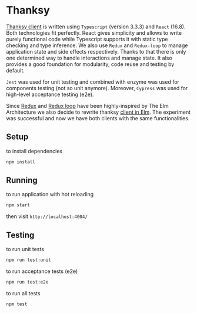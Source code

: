 # Thanksy

[Thanksy client](https://github.com/tooploox/thanksy-client-ts) is written using `Typescript` (version 3.3.3) and `React` (16.8).
Both technologies fit perfectly. React gives simplicity and allows to write purely functional code while
Typescript supports it with static type checking and type inference.
We also use `Redux` and `Redux-loop` to manage application state and side effects respectively.
Thanks to that there is only one determined way to handle interactions
and manage state. It also provides a good foundation for modularity, code reuse and testing by default.

`Jest` was used for unit testing and combined with enzyme was used for components testing (not so unit anymore).
Moreover, `Cypress` was used for high-level acceptance testing (e2e).

Since [Redux](https://redux.js.org/introduction/prior-art#elm) and [Redux loop](https://redux-loop.js.org/) have been highly-inspired by The Elm Architecture we also decide to rewrite thanksy
[client in Elm](https://github.com/tooploox/thanksy-client-elm). The experiment was successful and now we have both clients with the same functionalities.

## Setup

to install dependencies

```sh
npm install
```

## Running

to run application with hot reloading

```sh
npm start
```

then visit `http://localhost:4004/`

## Testing

to run unit tests

```sh
npm run test:unit
```

to run acceptance tests (e2e)

```sh
npm run test:e2e
```

to run all tests

```sh
npm test
```
